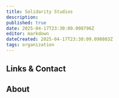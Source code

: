 ```yaml
---
title: Solidarity Studios
description: 
published: true
date: 2025-04-17T23:30:09.098796Z
editor: markdown
dateCreated: 2025-04-17T23:30:09.098803Z
tags: organization
---
```


## Links & Contact


## About

